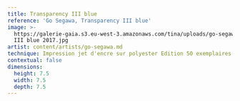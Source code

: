 ```yaml
---
title: Transparency III blue
reference: 'Go Segawa, Transparency III blue'
image: >-
  https://galerie-gaia.s3.eu-west-3.amazonaws.com/tina/uploads/go-segawa/galerie-gaia-go-segawa-Transparency
  III blue 2017.jpg
artist: content/artists/go-segawa.md
technique: Impression jet d'encre sur polyester Edition 50 exemplaires
contextual: false
dimensions:
  height: 7.5
  width: 7.5
  depth: 7.5
---
```


